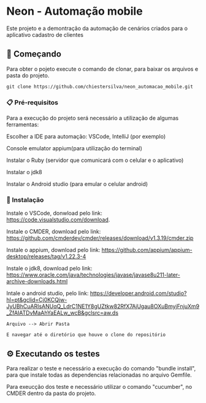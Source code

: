 # Neon - Automação mobile

Este projeto e a demontração da automação de cenários criados para o aplicativo cadastro de clientes

## 🚀 Começando

Para obter o pojeto execute o comando de clonar, para baixar os arquivos e pasta do projeto.

```
git clone https://github.com/chiestersilva/neon_automacao_mobile.git
```


### 📋 Pré-requisitos

Para a execução do projeto será necessário a utilização de algumas ferramentas:

Escolher a IDE para automação: VSCode, IntelliJ (por exemplo)

Console emulator appium(para utilização do terminal)

Instalar o Ruby (servidor que comunicará com o celular e o aplicativo)

Instalar o jdk8

Instalar o Android studio (para emular o celular android)

### 🔧 Instalação

Instale o VSCode, donwload pelo link: https://code.visualstudio.com/download.

Instale o CMDER, download pelo link: https://github.com/cmderdev/cmder/releases/download/v1.3.19/cmder.zip  

Instale o appium, download pelo link: https://github.com/appium/appium-desktop/releases/tag/v1.22.3-4

Instale o jdk8, download pelo link: https://www.oracle.com/java/technologies/javase/javase8u211-later-archive-downloads.html

Intale o android studio, pelo link: https://developer.android.com/studio?hl=pt&gclid=Cj0KCQjw-JyUBhCuARIsANUqQ_LdrC1NE1Y8gUZtkw82RfX7AjUgau8OXuBmyjFnjuXm9_ZfAIATDvMaAhYaEALw_wcB&gclsrc=aw.ds


```
Arquivo --> Abrir Pasta

E navegar até o diretório que houve o clone do repositório
```

## ⚙️ Executando os testes

Para realizar o teste e necessário a execução do comando "bundle install", para que instale todas as dependencias relacionadas no arquivo Gemfile.

Para exeucção dos teste e necessário utilizar o comando "cucumber", no CMDER dentro da pasta do projeto.

